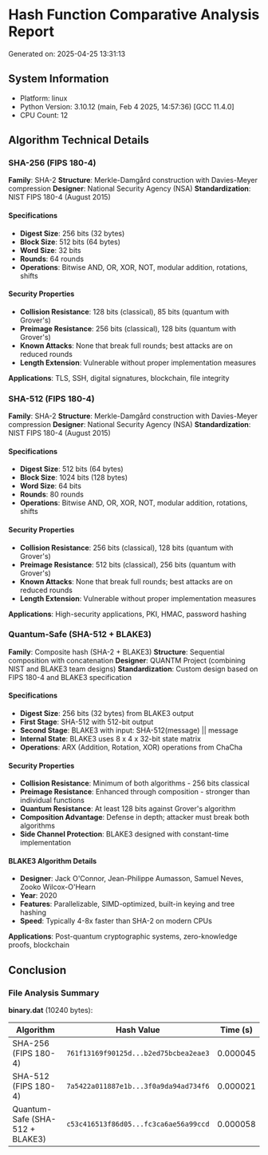 # Hash Function Comparative Analysis Report
Generated on: 2025-04-25 13:31:13

## System Information
- Platform: linux
- Python Version: 3.10.12 (main, Feb  4 2025, 14:57:36) [GCC 11.4.0]
- CPU Count: 12

## Algorithm Technical Details

### SHA-256 (FIPS 180-4)
**Family**: SHA-2
**Structure**: Merkle-Damgård construction with Davies-Meyer compression
**Designer**: National Security Agency (NSA)
**Standardization**: NIST FIPS 180-4 (August 2015)

#### Specifications
- **Digest Size**: 256 bits (32 bytes)
- **Block Size**: 512 bits (64 bytes)
- **Word Size**: 32 bits
- **Rounds**: 64 rounds
- **Operations**: Bitwise AND, OR, XOR, NOT, modular addition, rotations, shifts

#### Security Properties
- **Collision Resistance**: 128 bits (classical), 85 bits (quantum with Grover's)
- **Preimage Resistance**: 256 bits (classical), 128 bits (quantum with Grover's)
- **Known Attacks**: None that break full rounds; best attacks are on reduced rounds
- **Length Extension**: Vulnerable without proper implementation measures

**Applications**: TLS, SSH, digital signatures, blockchain, file integrity

### SHA-512 (FIPS 180-4)
**Family**: SHA-2
**Structure**: Merkle-Damgård construction with Davies-Meyer compression
**Designer**: National Security Agency (NSA)
**Standardization**: NIST FIPS 180-4 (August 2015)

#### Specifications
- **Digest Size**: 512 bits (64 bytes)
- **Block Size**: 1024 bits (128 bytes)
- **Word Size**: 64 bits
- **Rounds**: 80 rounds
- **Operations**: Bitwise AND, OR, XOR, NOT, modular addition, rotations, shifts

#### Security Properties
- **Collision Resistance**: 256 bits (classical), 128 bits (quantum with Grover's)
- **Preimage Resistance**: 512 bits (classical), 256 bits (quantum with Grover's)
- **Known Attacks**: None that break full rounds; best attacks are on reduced rounds
- **Length Extension**: Vulnerable without proper implementation measures

**Applications**: High-security applications, PKI, HMAC, password hashing

### Quantum-Safe (SHA-512 + BLAKE3)
**Family**: Composite hash (SHA-2 + BLAKE3)
**Structure**: Sequential composition with concatenation
**Designer**: QUANTM Project (combining NIST and BLAKE3 team designs)
**Standardization**: Custom design based on FIPS 180-4 and BLAKE3 specification

#### Specifications
- **Digest Size**: 256 bits (32 bytes) from BLAKE3 output
- **First Stage**: SHA-512 with 512-bit output
- **Second Stage**: BLAKE3 with input: SHA-512(message) || message
- **Internal State**: BLAKE3 uses 8 x 4 x 32-bit state matrix
- **Operations**: ARX (Addition, Rotation, XOR) operations from ChaCha

#### Security Properties
- **Collision Resistance**: Minimum of both algorithms - 256 bits classical
- **Preimage Resistance**: Enhanced through composition - stronger than individual functions
- **Quantum Resistance**: At least 128 bits against Grover's algorithm
- **Composition Advantage**: Defense in depth; attacker must break both algorithms
- **Side Channel Protection**: BLAKE3 designed with constant-time implementation

#### BLAKE3 Algorithm Details
- **Designer**: Jack O'Connor, Jean-Philippe Aumasson, Samuel Neves, Zooko Wilcox-O'Hearn
- **Year**: 2020
- **Features**: Parallelizable, SIMD-optimized, built-in keying and tree hashing
- **Speed**: Typically 4-8x faster than SHA-2 on modern CPUs

**Applications**: Post-quantum cryptographic systems, zero-knowledge proofs, blockchain

## Conclusion
### File Analysis Summary

**binary.dat** (10240 bytes):

| Algorithm | Hash Value | Time (s) |
|-----------|-----------|----------|
| SHA-256 (FIPS 180-4) | `761f13169f90125d...b2ed75bcbea2eae3` | 0.000045 |
| SHA-512 (FIPS 180-4) | `7a5422a011887e1b...3f0a9da94ad734f6` | 0.000021 |
| Quantum-Safe (SHA-512 + BLAKE3) | `c53c416513f86d05...fc3ca6ae56a99ccd` | 0.000058 |


